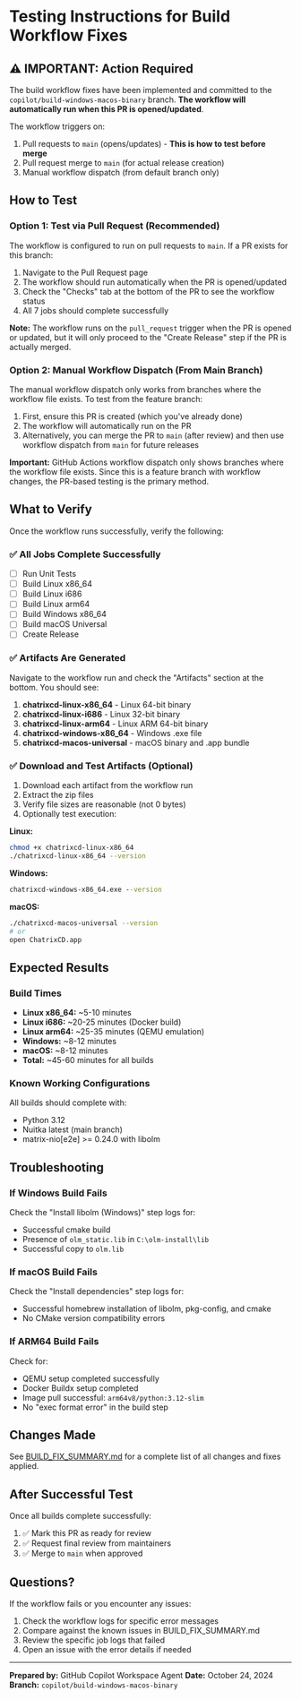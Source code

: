 # Testing Instructions for Build Workflow Fixes

## ⚠️ IMPORTANT: Action Required

The build workflow fixes have been implemented and committed to the `copilot/build-windows-macos-binary` branch. **The workflow will automatically run when this PR is opened/updated**.

The workflow triggers on:
1. Pull requests to `main` (opens/updates) - **This is how to test before merge**
2. Pull request merge to `main` (for actual release creation)
3. Manual workflow dispatch (from default branch only)

## How to Test

### Option 1: Test via Pull Request (Recommended)

The workflow is configured to run on pull requests to `main`. If a PR exists for this branch:

1. Navigate to the Pull Request page
2. The workflow should run automatically when the PR is opened/updated
3. Check the "Checks" tab at the bottom of the PR to see the workflow status
4. All 7 jobs should complete successfully

**Note:** The workflow runs on the `pull_request` trigger when the PR is opened or updated, but it will only proceed to the "Create Release" step if the PR is actually merged.

### Option 2: Manual Workflow Dispatch (From Main Branch)

The manual workflow dispatch only works from branches where the workflow file exists. To test from the feature branch:

1. First, ensure this PR is created (which you've already done)
2. The workflow will automatically run on the PR
3. Alternatively, you can merge the PR to `main` (after review) and then use workflow dispatch from `main` for future releases

**Important:** GitHub Actions workflow dispatch only shows branches where the workflow file exists. Since this is a feature branch with workflow changes, the PR-based testing is the primary method.

## What to Verify

Once the workflow runs successfully, verify the following:

### ✅ All Jobs Complete Successfully
- [ ] Run Unit Tests
- [ ] Build Linux x86_64
- [ ] Build Linux i686
- [ ] Build Linux arm64
- [ ] Build Windows x86_64
- [ ] Build macOS Universal
- [ ] Create Release

### ✅ Artifacts Are Generated
Navigate to the workflow run and check the "Artifacts" section at the bottom. You should see:

1. **chatrixcd-linux-x86_64** - Linux 64-bit binary
2. **chatrixcd-linux-i686** - Linux 32-bit binary
3. **chatrixcd-linux-arm64** - Linux ARM 64-bit binary
4. **chatrixcd-windows-x86_64** - Windows .exe file
5. **chatrixcd-macos-universal** - macOS binary and .app bundle

### ✅ Download and Test Artifacts (Optional)

1. Download each artifact from the workflow run
2. Extract the zip files
3. Verify file sizes are reasonable (not 0 bytes)
4. Optionally test execution:

**Linux:**
```bash
chmod +x chatrixcd-linux-x86_64
./chatrixcd-linux-x86_64 --version
```

**Windows:**
```cmd
chatrixcd-windows-x86_64.exe --version
```

**macOS:**
```bash
./chatrixcd-macos-universal --version
# or
open ChatrixCD.app
```

## Expected Results

### Build Times
- **Linux x86_64:** ~5-10 minutes
- **Linux i686:** ~20-25 minutes (Docker build)
- **Linux arm64:** ~25-35 minutes (QEMU emulation)
- **Windows:** ~8-12 minutes
- **macOS:** ~8-12 minutes
- **Total:** ~45-60 minutes for all builds

### Known Working Configurations
All builds should complete with:
- Python 3.12
- Nuitka latest (main branch)
- matrix-nio[e2e] >= 0.24.0 with libolm

## Troubleshooting

### If Windows Build Fails
Check the "Install libolm (Windows)" step logs for:
- Successful cmake build
- Presence of `olm_static.lib` in `C:\olm-install\lib`
- Successful copy to `olm.lib`

### If macOS Build Fails
Check the "Install dependencies" step logs for:
- Successful homebrew installation of libolm, pkg-config, and cmake
- No CMake version compatibility errors

### If ARM64 Build Fails
Check for:
- QEMU setup completed successfully
- Docker Buildx setup completed
- Image pull successful: `arm64v8/python:3.12-slim`
- No "exec format error" in the build step

## Changes Made

See [BUILD_FIX_SUMMARY.md](BUILD_FIX_SUMMARY.md) for a complete list of all changes and fixes applied.

## After Successful Test

Once all builds complete successfully:

1. ✅ Mark this PR as ready for review
2. ✅ Request final review from maintainers
3. ✅ Merge to `main` when approved

## Questions?

If the workflow fails or you encounter any issues:
1. Check the workflow logs for specific error messages
2. Compare against the known issues in BUILD_FIX_SUMMARY.md
3. Review the specific job logs that failed
4. Open an issue with the error details if needed

---

**Prepared by:** GitHub Copilot Workspace Agent
**Date:** October 24, 2024
**Branch:** `copilot/build-windows-macos-binary`
